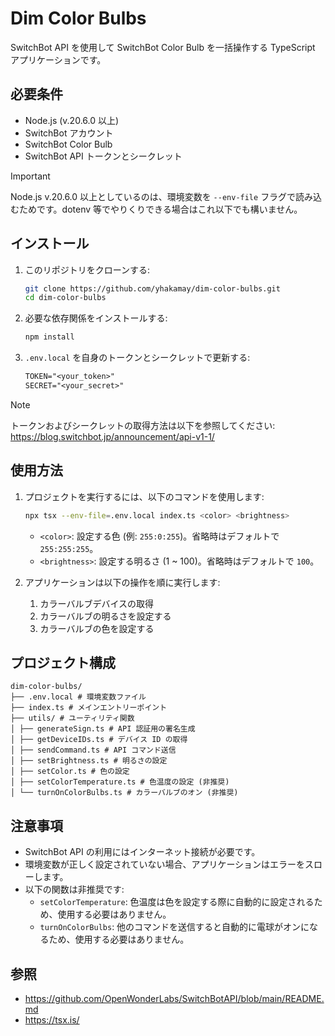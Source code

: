# Dim Color Bulbs

SwitchBot API を使用して SwitchBot Color Bulb を一括操作する TypeScript アプリケーションです。

## 必要条件

- Node.js (v.20.6.0 以上)
- SwitchBot アカウント
- SwitchBot Color Bulb
- SwitchBot API トークンとシークレット

> [!IMPORTANT]
> Node.js v.20.6.0 以上としているのは、環境変数を `--env-file` フラグで読み込むためです。dotenv 等でやりくりできる場合はこれ以下でも構いません。

## インストール

1. このリポジトリをクローンする:

   ```bash
   git clone https://github.com/yhakamay/dim-color-bulbs.git
   cd dim-color-bulbs
   ```

2. 必要な依存関係をインストールする:

   ```bash
   npm install
   ```

3. `.env.local` を自身のトークンとシークレットで更新する:

   ```txt
   TOKEN="<your_token>"
   SECRET="<your_secret>"
   ```

> [!NOTE]
> トークンおよびシークレットの取得方法は以下を参照してください: https://blog.switchbot.jp/announcement/api-v1-1/

## 使用方法

1. プロジェクトを実行するには、以下のコマンドを使用します:

   ```bash
   npx tsx --env-file=.env.local index.ts <color> <brightness>
   ```

   - `<color>`: 設定する色 (例: `255:0:255`)。省略時はデフォルトで `255:255:255`。
   - `<brightness>`: 設定する明るさ (1 ~ 100)。省略時はデフォルトで `100`。

2. アプリケーションは以下の操作を順に実行します:

   1. カラーバルブデバイスの取得
   2. カラーバルブの明るさを設定する
   3. カラーバルブの色を設定する

## プロジェクト構成

```
dim-color-bulbs/
├── .env.local # 環境変数ファイル
├── index.ts # メインエントリーポイント
├── utils/ # ユーティリティ関数
│ ├── generateSign.ts # API 認証用の署名生成
│ ├── getDeviceIDs.ts # デバイス ID の取得
│ ├── sendCommand.ts # API コマンド送信
│ ├── setBrightness.ts # 明るさの設定
│ ├── setColor.ts # 色の設定
│ ├── setColorTemperature.ts # 色温度の設定 (非推奨)
│ └── turnOnColorBulbs.ts # カラーバルブのオン (非推奨)
```

## 注意事項

- SwitchBot API の利用にはインターネット接続が必要です。
- 環境変数が正しく設定されていない場合、アプリケーションはエラーをスローします。
- 以下の関数は非推奨です:
  - `setColorTemperature`: 色温度は色を設定する際に自動的に設定されるため、使用する必要はありません。
  - `turnOnColorBulbs`: 他のコマンドを送信すると自動的に電球がオンになるため、使用する必要はありません。

## 参照

- https://github.com/OpenWonderLabs/SwitchBotAPI/blob/main/README.md
- https://tsx.is/
